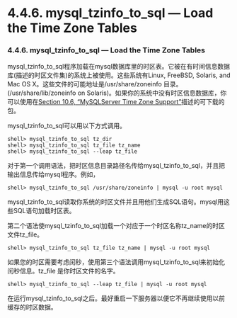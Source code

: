 # 4.4.6. mysql_tzinfo_to_sql — Load the Time Zone Tables

### 4.4.6. mysql_tzinfo_to_sql — Load the Time Zone Tables

mysql_tzinfo_to_sql程序加载在mysql数据库里的时区表。它被在有时间信息数据库(描述的时区文件集)的系统上被使用。这些系统有Linux, FreeBSD, Solaris, and Mac OS X。这些文件的可能地址是/usr/share/zoneinfo 目录。(/usr/share/lib/zoneinfo on Solaris)。如果你的系统中没有时区信息数据库，你可以使用在[Section 10.6, “MySQLServer Time Zone Support”][10.06.00]描述的可下载的包。

mysql_tzinfo_to_sql可以用以下方式调用。

```shell
shell> mysql_tzinfo_to_sql tz_dir
shell> mysql_tzinfo_to_sql tz_file tz_name
shell> mysql_tzinfo_to_sql --leap tz_file
```

对于第一个调用语法，把时区信息目录路径名传给mysql_tzinfo_to_sql，并且把输出信息传给mysql程序。例如，

```shell
shell> mysql_tzinfo_to_sql /usr/share/zoneinfo | mysql -u root mysql
```

mysql_tzinfo_to_sql读取你系统的时区文件并且用他们生成SQL语句。mysql用这些SQL语句加载时区表。

第二个语法使mysql_tzinfo_to_sql加载一个对应于一个时区名称tz_name的时区文件tz_file。

```shell
shell> mysql_tzinfo_to_sql tz_file tz_name | mysql -u root mysql
```

如果您的时区需要考虑闰秒，使用第三个语法调用mysql_tzinfo_to_sql来初始化闰秒信息。tz_file 是你时区文件的名字。

```shell
shell> mysql_tzinfo_to_sql --leap tz_file | mysql -u root mysql
```

在运行mysql_tzinfo_to_sql之后。最好重启一下服务器以便它不再继续使用以前缓存的时区数据。


[10.06.00]:./Chapter_10/10.06.00_MySQLServer_Time_Zone_Support.md

















